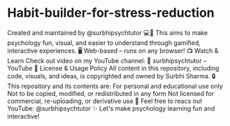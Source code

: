 # Habit-builder-for-stress-reduction
Created and maintained by @surbhipsychtutor 💻📘
This aims to make psychology fun, visual, and easier to understand through gamified, interactive experiences. 🖥️ Web-based – runs on any browser!
📺 Watch & Learn Check out video on my YouTube channel: 🎥 surbhipsychtutor – YouTube
📜 License & Usage Policy All content in this repository, including code, visuals, and ideas, is copyrighted and owned by Surbhi Sharma. 🔒 This repository and its contents are:
For personal and educational use only Not to be copied, modified, or redistributed in any form Not licensed for commercial, re-uploading, or derivative use 📩 Feel free to reacs out
YouTube: @surbhipsychtutor ✨ Let's make psychology learning fun and interactive!
